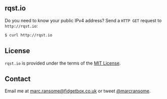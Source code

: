 ## rqst.io

Do you need to know your public IPv4 address? Send a `HTTP GET` request to `http://rqst.io`:

```bash
$ curl http://rqst.io
```

## License
`rqst.io` is provided under the terms of the [MIT License](http://opensource.org/licenses/mit-license.php).

## Contact
Email me at [marc.ransome@fidgetbox.co.uk](mailto:marc.ransome@fidgetbox.co.uk) or tweet [@marcransome](http://www.twitter.com/marcransome).

